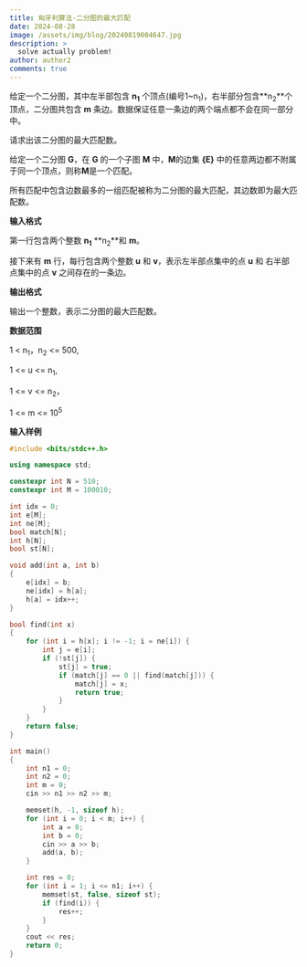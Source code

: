 ```yaml
---
title: 匈牙利算法-二分图的最大匹配
date: 2024-08-28
image: /assets/img/blog/20240819004647.jpg
description: >
  solve actually problem!
author: author2
comments: true
---
```

给定一个二分图，其中左半部包含 **n<sub>1</sub>** 个顶点(编号1~n<sub>1</sub>)，右半部分包含**n<sub>2</sub>**个顶点，二分图共包含 **m** 条边。数据保证任意一条边的两个端点都不会在同一部分中。

请求出该二分图的最大匹配数。

给定一个二分图 **G**，在 **G** 的一个子图 **M** 中，**M**的边集 **{E}** 中的任意两边都不附属于同一个顶点，则称**M**是一个匹配。

所有匹配中包含边数最多的一组匹配被称为二分图的最大匹配，其边数即为最大匹配数。

**输入格式**

第一行包含两个整数 **n<sub>1</sub>** **n<sub>2</sub>**和 **m**。

接下来有 **m** 行，每行包含两个整数 **u** 和 **v**，表示左半部点集中的点 **u** 和 右半部点集中的点 **v** 之间存在的一条边。

**输出格式**

输出一个整数，表示二分图的最大匹配数。

**数据范围**

1 < n<sub>1</sub>，n<sub>2</sub> <= 500,

1 <= u <= n<sub>1</sub>,

1 <= v <= n<sub>2</sub>，

1 <= m <= 10<sup>5</sup>

**输入样例**



```c++
#include <bits/stdc++.h>

using namespace std;

constexpr int N = 510;
constexpr int M = 100010;

int idx = 0;
int e[M];
int ne[M];
bool match[N];
int h[N];
bool st[N];

void add(int a, int b)
{
    e[idx] = b;
    ne[idx] = h[a];
    h[a] = idx++;
}

bool find(int x)
{
    for (int i = h[x]; i != -1; i = ne[i]) {
        int j = e[i];
        if (!st[j]) {
            st[j] = true;
            if (match[j] == 0 || find(match[j])) {
                match[j] = x;
                return true;
            }
        }
    }
    return false;
}

int main()
{
    int n1 = 0;
    int n2 = 0;
    int m = 0;
    cin >> n1 >> n2 >> m;

    memset(h, -1, sizeof h);
    for (int i = 0; i < m; i++) {
        int a = 0;
        int b = 0;
        cin >> a >> b;
        add(a, b);
    }

    int res = 0;
    for (int i = 1; i <= n1; i++) {
        memset(st, false, sizeof st);
        if (find(i)) {
            res++;
        }
    }
    cout << res;
    return 0;
}

```

